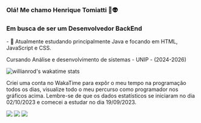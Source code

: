 ### Olá! Me chamo Henrique Tomiatti 👾👽

  <h3>Em busca de ser um Desenvolvedor BackEnd</h3>
<p>
- 🔭 Atualmente estudando principalmente Java e focando em  HTML, JavaScript e CSS.</p>
<p>Cursando Análise e desenvolvimento de sistemas - UNIP - (2024-2026)</p>

![willianrod's wakatime stats](https://github-readme-stats.vercel.app/api/wakatime?username=tomi_&theme=radical)

Criei uma conta no WakaTime para expôr o meu tempo na programação todos os dias, visualize todo o meu percurso como programador nos gráficos acima. Lembre-se de que os dados estatísticos se iniciaram no dia 02/10/2023 e comecei a estudar no dia 19/09/2023.

<div> 
  <a href = "https://www.instagram.com/tomiatti_/" target="_blank"><img src="https://img.shields.io/badge/-Instagram-%23E4405F?style=for-the-badge&logo=instagram&logoColor=white" target="_blank"></a>
  <a href = "mailto: tomiattihtm@gmail.com"><img src="https://img.shields.io/badge/-Gmail-%23333?style=for-the-badge&logo=gmail&logoColor=white" target="_blank"></a>
  <a href = "https://www.linkedin.com/in/henrique-tomiatti-moreira-3a8142270/" target="_blank"><img src="https://img.shields.io/badge/-LinkedIn-%230077B5?style=for-the-badge&logo=linkedin&logoColor=white" target="_blank"></a> 
</div>



